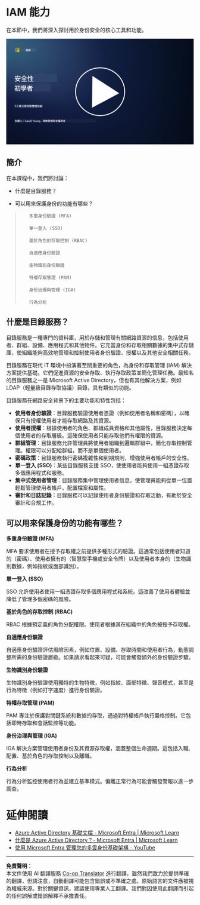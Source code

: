 <!--
CO_OP_TRANSLATOR_METADATA:
{
  "original_hash": "bf0b8a54f2c69951744df5a94bc923f7",
  "translation_date": "2025-09-03T17:51:54+00:00",
  "source_file": "2.3 IAM capabilities.md",
  "language_code": "tw"
}
-->
# IAM 能力

在本節中，我們將深入探討用於身份安全的核心工具和功能。

[![觀看影片](../../translated_images/2-3_placeholder.627bdd56f0e6915d1c44f876715c48e2b27507edc096c3e5fe6c3b228fdd4cf5.tw.png)](https://learn-video.azurefd.net/vod/player?id=330158a0-95ef-434b-b308-6fc41eab4bd5)

## 簡介

在本課程中，我們將討論：

 - 什麼是目錄服務？
      
     
    
 - 可以用來保護身份的功能有哪些？
>
>        多重身份驗證 (MFA)
> 
>        單一登入 (SSO)
> 
>        基於角色的存取控制 (RBAC)
> 
>        自適應身份驗證
> 
>        生物識別身份驗證
> 
>        特權存取管理 (PAM)
> 
>        身份治理與管理 (IGA)
> 
>        行為分析

## 什麼是目錄服務？

目錄服務是一種專門的資料庫，用於存儲和管理有關網路資源的信息，包括使用者、群組、設備、應用程式和其他物件。它充當身份和存取相關數據的集中式存儲庫，使組織能夠高效地管理和控制使用者身份驗證、授權以及其他安全相關任務。

目錄服務在現代 IT 環境中扮演著至關重要的角色，為身份和存取管理 (IAM) 解決方案提供基礎。它們促進資源的安全存取、執行存取政策並簡化管理任務。最知名的目錄服務之一是 Microsoft Active Directory，但也有其他解決方案，例如 LDAP（輕量級目錄存取協議）目錄，具有類似的功能。

目錄服務在網路安全背景下的主要功能和特性包括：

 - **使用者身份驗證**：目錄服務驗證使用者憑證（例如使用者名稱和密碼），以確保只有授權使用者才能存取網路及其資源。
 - **使用者授權**：根據使用者的角色、群組成員資格和其他屬性，目錄服務決定每個使用者的存取層級。這確保使用者只能存取他們有權限的資源。
 - **群組管理**：目錄服務允許管理員將使用者組織到邏輯群組中，簡化存取控制管理。權限可以分配給群組，而不是單個使用者。
 - **密碼政策**：目錄服務執行密碼複雜性和到期規則，增強使用者帳戶的安全性。
 - **單一登入 (SSO)**：某些目錄服務支援 SSO，使使用者能夠使用一組憑證存取多個應用程式和服務。
 - **集中式使用者管理**：目錄服務集中管理使用者信息，使管理員能夠從單一位置輕鬆管理使用者帳戶、配置檔案和屬性。
 - **審計和日誌記錄**：目錄服務可以記錄使用者身份驗證和存取活動，有助於安全審計和合規工作。

## 可以用來保護身份的功能有哪些？

**多重身份驗證 (MFA)**

MFA 要求使用者在授予存取權之前提供多種形式的驗證。這通常包括使用者知道的（密碼）、使用者擁有的（智慧型手機或安全令牌）以及使用者本身的（生物識別數據，例如指紋或面部識別）。

**單一登入 (SSO)**

SSO 允許使用者使用一組憑證存取多個應用程式和系統。這改善了使用者體驗並降低了管理多個密碼的風險。

**基於角色的存取控制 (RBAC)**

RBAC 根據預定義的角色分配權限。使用者根據其在組織中的角色被授予存取權。

**自適應身份驗證**

自適應身份驗證評估風險因素，例如位置、設備、存取時間和使用者行為，動態調整所需的身份驗證層級。如果請求看起來可疑，可能會觸發額外的身份驗證步驟。

**生物識別身份驗證**

生物識別身份驗證使用獨特的生物特徵，例如指紋、面部特徵、聲音模式，甚至是行為特徵（例如打字速度）進行身份驗證。

**特權存取管理 (PAM)**

PAM 專注於保護對關鍵系統和數據的存取，通過對特權帳戶執行嚴格控制。它包括即時存取和會話監控等功能。

**身份治理與管理 (IGA)**

IGA 解決方案管理使用者身份及其資源存取權，涵蓋整個生命週期。這包括入職、配置、基於角色的存取控制以及離職。

**行為分析**

行為分析監控使用者行為並建立基準模式。偏離正常行為可能會觸發警報以進一步調查。

# 延伸閱讀
- [Azure Active Directory 基礎文檔 - Microsoft Entra | Microsoft Learn](https://learn.microsoft.com/azure/active-directory/fundamentals/?WT.mc_id=academic-96948-sayoung)
- [什麼是 Azure Active Directory？- Microsoft Entra | Microsoft Learn](https://learn.microsoft.com/azure/active-directory/fundamentals/whatis?WT.mc_id=academic-96948-sayoung)
- [使用 Microsoft Entra 管理您的多雲身份基礎架構 - YouTube](https://www.youtube.com/watch?v=9qQiq3wTS2Y&list=PLXtHYVsvn_b_gtX1-NB62wNervQx1Fhp4&index=18)

---

**免責聲明**：  
本文件使用 AI 翻譯服務 [Co-op Translator](https://github.com/Azure/co-op-translator) 進行翻譯。雖然我們致力於提供準確的翻譯，但請注意，自動翻譯可能包含錯誤或不準確之處。原始語言的文件應被視為權威來源。對於關鍵資訊，建議使用專業人工翻譯。我們對因使用此翻譯而引起的任何誤解或錯誤解釋不承擔責任。